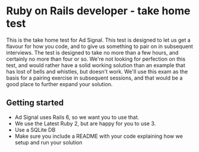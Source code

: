 # Ruby on Rails developer - take home test
This is the take home test for Ad Signal. This test is designed to let us get a flavour for how you code, and to give us
something to pair on in subsequent interviews. The test is designed to take no more than a few hours, and certainly no 
more than four or so. We're not looking for perfection on this test, and would rather have a solid working solution than
an example that has lost of bells and whistles, but doesn't work. We'll use this exam as the basis for a pairing exercise
in subsequent sessions, and that would be a good place to further expand your solution. 

## Getting started
- Ad Signal uses Rails 6, so we want you to use that.
- We use the Latest Ruby 2, but are happy for you to use 3.
- Use a SQLite DB
- Make sure you include a README with your code explaining how we setup and run your solution


